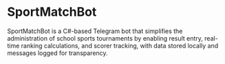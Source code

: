 # SportMatchBot
SportMatchBot is a C#-based Telegram bot that simplifies the administration of school sports tournaments by enabling result entry, real-time ranking calculations, and scorer tracking, with data stored locally and messages logged for transparency.
